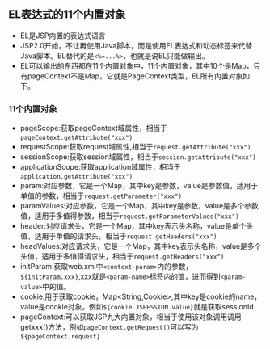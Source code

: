 ## EL表达式的11个内置对象
- EL是JSP内置的表达式语言
- JSP2.0开始，不让再使用Java脚本，而是使用EL表达式和动态标签来代替Java脚本。EL替代的是`<%=...%>`，也就是说EL只能做输出。
- EL可以输出的东西都在11个内置对象中，11个内置对象，其中10个是Map，只有pageContext不是Map，它就是PageContext类型，EL所有内置对象如下。
### 11个内置对象
- pageScope:获取pageContext域属性，相当于`pageContext.getAttribute("xxx")`
- requestScope:获取request域属性,相当于`request.getAttribute("xxx")`
- sessionScope:获取session域属性，相当于`session.getAttribute("xxx")`
- applicationScope:获取application域属性，相当于`application.getAttribute("xxx")`
- param:对应参数，它是一个Map，其中key是参数，value是参数值，适用于单值的参数，相当于`request.getParameter("xxx")`
- paramValues:对应参数，它是一个Map，其中key是参数，value是多个参数值，适用于多值得参数，相当于`request.getParameterValues("xxx")`
- header:对应请求头，它是一个Map，其中key表示头名称，value是单个头值，适用于单值的请求头，相当于`request.getHeaders("xxx")`
- headValues:对应请求头，它是一个Map，其中key表示头名称，value是多个头值，适用于多值得请求头，相当于`request.getHeaders("xxx")`
- initParam:获取web.xml中`<context-param>`内的参数，`${initParam.xxx}`,xxx就是`<param-name>`标签内的值，进而得到`<param-value>`中的值。
- cookie:用于获取cookie，Map<String,Cookie>,其中key是cookie的name，value是cookie对象，例如`${cookie.JSEESSION.value}`就是获取sessionId
- pageContext:可以获取JSP九大内置对象，相当于使用该对象调用调用getxxx()方法，例如`pageContext.getRequest()`可以写为`${pageContext.request}`
